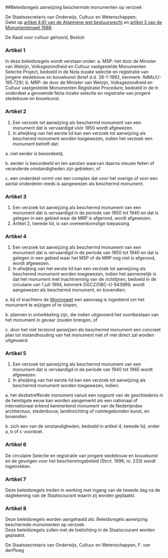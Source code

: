 <meta http-equiv='Content-Type' content='text/html; charset=utf-8' />

##Beleidsregels aanwijzing beschermde monumenten op verzoek

De Staatssecretaris van Onderwijs, Cultuur en Wetenschappen;  
Gelet op [artikel 4:81 van de Algemene wet bestuursrecht](../../wet/algemene/wet/bestuursrecht/BWBR0005537/README.md) en [artikel 3 van de Monumentenwet 1988](../../wet/monumentenwet/1988/BWBR0004471/README.md);

De Raad voor cultuur gehoord,
Besluit:    

### Artikel  1  

In deze beleidsregels wordt verstaan onder:   a. MSP:  het door de Minister van Welzijn, Volksgezondheid en Cultuur vastgestelde Monumenten Selectie Project, bedoeld in de Nota inzake selectie en registratie van jongere stedebouw en bouwkunst (brief d.d. 28-1-1992, kenmerk: RdMz/U-195.729);    b. MRP:  de door de Minister van Welzijn, Volksgezondheid en Cultuur vastgestelde Monumenten Registratie Procedure, bedoeld in de in onderdeel a genoemde Nota inzake selectie en registratie van jongere stedebouw en bouwkunst.     

### Artikel  2  

1.  Een verzoek tot aanwijzing als beschermd monument van een monument dat is vervaardigd vóór 1850 wordt afgewezen.   
2.  In afwijking van het eerste lid kan een verzoek tot aanwijzing als beschermd monument worden toegewezen, indien het verzoek een monument betreft dat: 

a. niet eerder is beoordeeld,  

b. eerder is beoordeeld en ten aanzien waarvan daarna nieuwe feiten of veranderde omstandigheden zijn gebleken, of  

c. een onderdeel vormt van een complex dat voor het overige of voor een aantal onderdelen reeds is aangewezen als beschermd monument.     

### Artikel  3  

1.  Een verzoek tot aanwijzing als beschermd monument van een monument dat is vervaardigd in de periode van 1850 tot 1940 en dat is gelegen in een gebied waar de MRP is afgerond, wordt afgewezen.   
2.  Artikel 2, tweede lid, is van overeenkomstige toepassing.   

### Artikel  4  

1.  Een verzoek tot aanwijzing als beschermd monument van een monument dat is vervaardigd in de periode van 1850 tot 1940 en dat is gelegen in een gebied waar het MSP of de MRP nog niet is afgerond, wordt afgewezen.   
2.  In afwijking van het eerste lid kan een verzoek tot aanwijzing als beschermd monument worden toegewezen, indien het aannemelijk is dat het monument met inachtneming van de richtlijnen, bedoeld in de circulaire van 1 juli 1994, kenmerk DGCZ/DBC-U-943999, wordt aangewezen als beschermd monument, en bovendien: 

a. bij of krachtens de [Woningwet](../../wet/woningwet/BWBR0005181/README.md) een aanvraag is ingediend om het monument te wijzigen of te slopen,  

b. plannen in ontwikkeling zijn, die indien uitgevoerd het voortbestaan van het monument in gevaar zouden brengen, of  

c. door het niet terstond aanwijzen als beschermd monument een concreet plan tot instandhouding van het monument niet of niet direct zal worden uitgevoerd.     

### Artikel  5  

1.  Een verzoek tot aanwijzing als beschermd monument van een monument dat is vervaardigd in de periode van 1940 tot 1965 wordt afgewezen.   
2.  In afwijking van het eerste lid kan een verzoek tot aanwijzing als beschermd monument worden toegewezen, indien: 

a. het desbetreffende monument vanuit een oogpunt van de geschiedenis in de twintigste eeuw kan worden aangemerkt als een nationaal of internationaal erkend kenmerkend monument van de Nederlandse architectuur, stedenbouw, landinrichting of ruimtegebonden kunst, en bovendien  

b. zich een van de omstandigheden, bedoeld in artikel 4, tweede lid, onder a, b of c voordoet.     

### Artikel  6  

De circulaire Selectie en registratie van jongere stedebouw en bouwkunst en de gevolgen voor het beschermingsbeleid (Stcrt. 1996, nr. 233) wordt ingetrokken.  

### Artikel  7  

Deze beleidsregels treden in werking met ingang van de tweede dag na de dagtekening van de Staatscourant waarin zij worden geplaatst.  

### Artikel  8  

Deze beleidsregels worden aangehaald als: Beleidsregels aanwijzing beschermde monumenten op verzoek.  
Deze beleidsregels zullen met de toelichting in de Staatscourant worden geplaatst.   

De 
Staatssecretaris van Onderwijs, Cultuur en Wetenschappen, 
F. van derPloeg    
